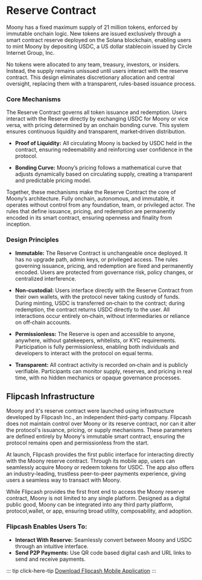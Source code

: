 # Reserve Contract

Moony has a fixed maximum supply of 21 million tokens, enforced by immutable onchain logic. New tokens are issued exclusively through a smart contract reserve deployed on the Solana blockchain, enabling users to mint Moony by depositing USDC, a US dollar stablecoin issued by Circle Internet Group, Inc.

No tokens were allocated to any team, treasury, investors, or insiders. Instead, the supply remains unissued until users interact with the reserve contract. This design eliminates discretionary allocation and central oversight, replacing them with a transparent, rules-based issuance process.

### Core Mechanisms

The Reserve Contract governs all token issuance and redemption. Users interact with the Reserve directly by exchanging USDC for Moony or vice versa, with pricing determined by an onchain bonding curve. This system ensures continuous liquidity and transparent, market‑driven distribution.

- **Proof of Liquidity:** All circulating Moony is backed by USDC held in the contract, ensuring redeemability and reinforcing user confidence in the protocol. 

- **Bonding Curve:** Moony’s pricing follows a mathematical curve that adjusts dynamically based on circulating supply, creating a transparent and predictable pricing model.

Together, these mechanisms make the Reserve Contract the core of Moony’s architecture. Fully onchain, autonomous, and immutable, it operates without control from any foundation, team, or privileged actor. The rules that define issuance, pricing, and redemption are permanently encoded in its smart contract, ensuring openness and finality from inception.

### Design Principles

- **Immutable:** The Reserve Contract is unchangeable once deployed. It has no upgrade path, admin keys, or privileged access. The rules governing issuance, pricing, and redemption are fixed and permanently encoded. Users are protected from governance risk, policy changes, or centralized interference.

- **Non-custodial:** Users interface directly with the Reserve Contract from their own wallets, with the protocol never taking custody of funds. During minting, USDC is transferred on‑chain to the contract; during redemption, the contract returns USDC directly to the user. All interactions occur entirely on‑chain, without intermediaries or reliance on off‑chain accounts.

- **Permissionless:** The Reserve is open and accessible to anyone, anywhere, without gatekeepers, whitelists, or KYC requirements. Participation is fully permissionless, enabling both individuals and developers to interact with the protocol on equal terms.

- **Transparent:** All contract activity is recorded on‑chain and is publicly verifiable. Participants can monitor supply, reserves, and pricing in real time, with no hidden mechanics or opaque governance processes.


## Flipcash Infrastructure

Moony and it's reserve contract were launched using infrastructure developed by Flipcash Inc., an independent third-party company. Flipcash does not maintain control over Moony or its reserve contract, nor can it alter the protocol's issuance, pricing, or supply mechanisms. These parameters are defined entirely by Moony's immutable smart contract, ensuring the protocol remains open and permissionless from the start.

At launch, Flipcash provides the first public interface for interacting directly with the Moony reserve contract. Through its mobile app, users can seamlessly acquire Moony or redeem tokens for USDC. The app also offers an industry-leading, trustless peer-to-peer payments experience, giving users a seamless way to transact with Moony.

While Flipcash provides the first front end to access the Moony reserve contract, Moony is not limited to any single platform. Designed as a digital public good, Moony can be integrated into any third party platform, protocol,wallet, or app, ensuring broad utility, composability, and adoption.

### Flipcash Enables Users To:

- **Interact With Reserve:** Seamlessly convert between Moony and USDC through an intuitive interface.
- **Send P2P Payments:** Use QR code based digital cash and URL links to send and receive payments.

::: tip click-here-tip
[Download Flipcash Mobile Application](/resources/community)
:::
